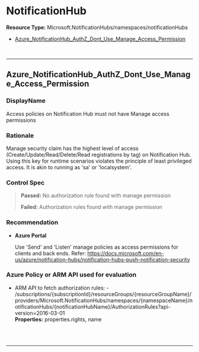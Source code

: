 # NotificationHub

**Resource Type:** Microsoft.NotificationHubs/namespaces/notificationHubs

<!-- TOC -->

- [Azure_NotificationHub_AuthZ_Dont_Use_Manage_Access_Permission](#azure_notificationhub_authz_dont_use_manage_access_permission)

<!-- /TOC -->
<br/>

___ 

## Azure_NotificationHub_AuthZ_Dont_Use_Manage_Access_Permission 

### DisplayName 
Access policies on Notification Hub must not have Manage access permissions 

### Rationale 
Manage security claim has the highest level of access (Create/Update/Read/Delete/Read registrations by tag) on Notification Hub. Using this key for runtime scenarios violates the principle of least privileged access. It is akin to running as 'sa' or 'localsystem'. 

### Control Spec 

> **Passed:** 
> No authorization rule found with manage permission
> 
> **Failed:** 
> Authorization rules found with manage permission
> 
### Recommendation 

- **Azure Portal** 

	 Use 'Send' and 'Listen' manage policies as access permissions for clients and back ends. Refer: https://docs.microsoft.com/en-us/azure/notification-hubs/notification-hubs-push-notification-security 

<!-- - **PowerShell** 

	 ```powershell 
	 $variable = 'apple' 
	 ```  

- **Enforcement Policy** 

	 [![Link to Azure Policy](https://raw.githubusercontent.com/MSFT-Chirag/AzTS-docs/main/Assets/View_Definition.jpg)](https://portal.azure.com/#blade/Microsoft_Azure_Policy/CreatePolicyDefinitionBlade/uri/<policy-raw-link>) 

	 [![Link to Azure Policy](https://raw.githubusercontent.com/MSFT-Chirag/AzTS-docs/main/Assets/Deploy_To_Azure.jpg)](https://portal.azure.com/#blade/Microsoft_Azure_Policy/CreatePolicyDefinitionBlade/uri/<policy-raw-link>) 
-->

### Azure Policy or ARM API used for evaluation 

- ARM API to fetch authorization rules: - /subscriptions/{subscriptionId}/resourceGroups/{resourceGroupName}/providers/Microsoft.NotificationHubs/namespaces/{namespaceName}/notificationHubs/{notificationHubName}/AuthorizationRules?api-version=2016-03-01<br />
**Properties:** properties.rights, name
 <br />

<br />

___ 


